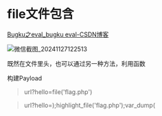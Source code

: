 # file文件包含



[Bugku之eval_bugku eval-CSDN博客](https://blog.csdn.net/l2872253606/article/details/122909943)

![微信截图_20241127122513](C:\Users\Administrator\Desktop\PICTURES\php\存放wp的文件，图片\微信截图_20241127122513.png)

既然在文件里头，也可以通过另一种方法，利用函数

构建Payload

> url?hello=file('flag.php')

> url?hello=);highlight_file('flag.php');var_dump(